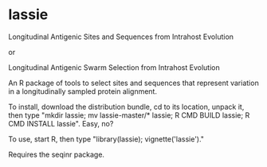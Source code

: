 # lassie
Longitudinal Antigenic Sites and Sequences from Intrahost Evolution

or

Longitudinal Antigenic Swarm Selection from Intrahost Evolution

An R package of tools to select sites and sequences that represent variation in a longitudinally sampled protein alignment.

To install, download the distribution bundle, cd to its location, unpack it, then type "mkdir lassie; mv lassie-master/* lassie; R CMD BUILD lassie; R CMD INSTALL lassie".  Easy, no?

To use, start R, then type "library(lassie); vignette('lassie')."

Requires the seqinr package.
